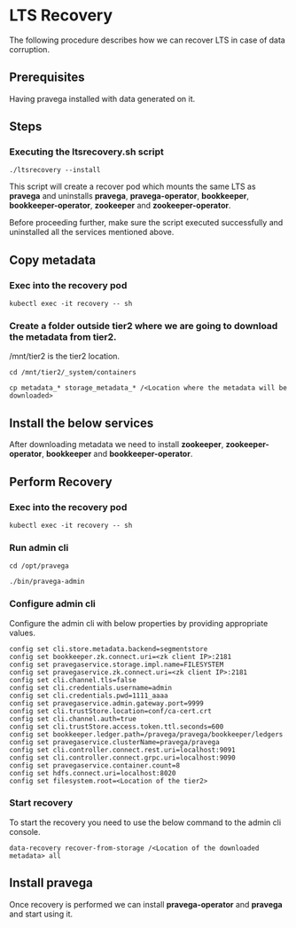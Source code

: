 <!--
Copyright Pravega Authors.

Licensed under the Apache License, Version 2.0 (the "License");
you may not use this file except in compliance with the License.
You may obtain a copy of the License at

    http://www.apache.org/licenses/LICENSE-2.0

Unless required by applicable law or agreed to in writing, software
distributed under the License is distributed on an "AS IS" BASIS,
WITHOUT WARRANTIES OR CONDITIONS OF ANY KIND, either express or implied.
See the License for the specific language governing permissions and
limitations under the License.
-->

# LTS Recovery
The following procedure describes how we can recover LTS in case of data corruption.

## Prerequisites
Having pravega installed with data generated on it. 

## Steps
### Executing the ltsrecovery.sh script
```
./ltsrecovery --install
```
This script will create a recover pod which mounts the same LTS as **pravega** and uninstalls **pravega**, **pravega-operator**, **bookkeeper**, **bookkeeper-operator**, **zookeeper** and **zookeeper-operator**.

Before proceeding further, make sure the script executed successfully and uninstalled all the services mentioned above.
## Copy metadata
### Exec into the recovery pod
```
kubectl exec -it recovery -- sh
```
### Create a folder outside tier2 where we are going to download the metadata from tier2.
/mnt/tier2 is the tier2 location.
```
cd /mnt/tier2/_system/containers
```
```
cp metadata_* storage_metadata_* /<Location where the metadata will be downloaded>
```

## Install the below services
After downloading metadata we need to install **zookeeper**, **zookeeper-operator**, **bookkeeper** and **bookkeeper-operator**.

## Perform Recovery
### Exec into the recovery pod
```
kubectl exec -it recovery -- sh
```
### Run admin cli
```
cd /opt/pravega
```
```
./bin/pravega-admin
```
### Configure admin cli
Configure the admin cli with below properties by providing appropriate values.
```
config set cli.store.metadata.backend=segmentstore
config set bookkeeper.zk.connect.uri=<zk client IP>:2181
config set pravegaservice.storage.impl.name=FILESYSTEM
config set pravegaservice.zk.connect.uri=<zk client IP>:2181
config set cli.channel.tls=false
config set cli.credentials.username=admin
config set cli.credentials.pwd=1111_aaaa
config set pravegaservice.admin.gateway.port=9999
config set cli.trustStore.location=conf/ca-cert.crt
config set cli.channel.auth=true
config set cli.trustStore.access.token.ttl.seconds=600
config set bookkeeper.ledger.path=/pravega/pravega/bookkeeper/ledgers
config set pravegaservice.clusterName=pravega/pravega
config set cli.controller.connect.rest.uri=localhost:9091
config set cli.controller.connect.grpc.uri=localhost:9090
config set pravegaservice.container.count=8
config set hdfs.connect.uri=localhost:8020
config set filesystem.root=<Location of the tier2>
```
### Start recovery
To start the recovery you need to use the below command to the admin cli console.
```
data-recovery recover-from-storage /<Location of the downloaded metadata> all
```

## Install pravega
Once recovery is performed we can install **pravega-operator** and **pravega** and start using it.